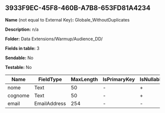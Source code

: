 ## 3933F9EC-45F8-460B-A7B8-653FD81A4234

**Name** (not equal to External Key)**:** Globale_WithoutDuplicates

**Description:** n/a

**Folder:** Data Extensions/Warmup/Audience_DD/

**Fields in table:** 3

**Sendable:** No

**Testable:** No

| Name | FieldType | MaxLength | IsPrimaryKey | IsNullable | DefaultValue |
| --- | --- | --- | --- | --- | --- |
| nome | Text | 50 | - | + |  |
| cognome | Text | 50 | - | + |  |
| email | EmailAddress | 254 | - | - |  |
